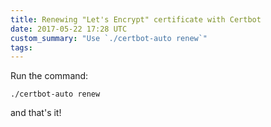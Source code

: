 ```yaml
---
title: Renewing "Let's Encrypt" certificate with Certbot
date: 2017-05-22 17:28 UTC
custom_summary: "Use `./certbot-auto renew`"
tags:
---
```


Run the command:

```
./certbot-auto renew
```

and that's it!
